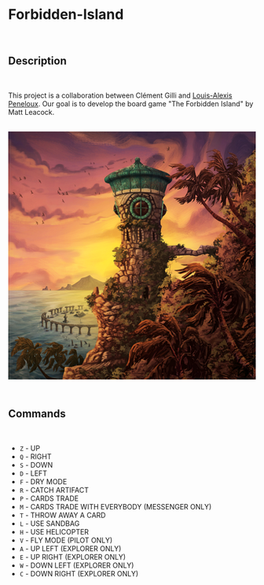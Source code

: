 # Forbidden-Island

<br>

## **Description**

<br>

This project is a collaboration between Clément Gilli and [Louis-Alexis Peneloux](https://github.com/moleculeATP). Our goal is to develop the board game "The Forbidden Island" by Matt Leacock.

<br>

<img alt="Forbidden_Island.png" src="./resources/images/Forbidden_Island.png"/>

<br>

## <br> **Commands**
<br>

- `Z` - UP
- `Q` - RIGHT
- `S` - DOWN
- `D` - LEFT
- `F` - DRY MODE
- `R` - CATCH ARTIFACT
- `P` - CARDS TRADE
- `M` - CARDS TRADE WITH EVERYBODY (MESSENGER ONLY)
- `T` - THROW AWAY A CARD
- `L` - USE SANDBAG
- `H` - USE HELICOPTER
- `V` - FLY MODE (PILOT ONLY)
- `A` - UP LEFT (EXPLORER ONLY)
- `E` - UP RIGHT (EXPLORER ONLY)
- `W` - DOWN LEFT (EXPLORER ONLY)
- `C` - DOWN RIGHT (EXPLORER ONLY)
